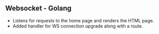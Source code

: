 ## Websocket - Golang

<ul>
    <li>
    Listens for requests to the home page and renders the HTML page.
    </li>
    <li>
    Added handler for WS connection upgrade along with a route.
    </li>
</ul>
